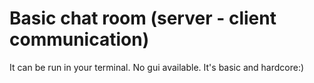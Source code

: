 # Basic chat room (server - client communication)

It can be run in your terminal. No gui available. It's basic and hardcore:)
